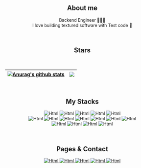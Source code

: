 <div align="center">
 
 
About me
 ---
Backend Engineer 👩🏻‍💻 
<br>
I love building textured software with Test code 💞

<br>

Stars
---
<br>

 
| <a href="https://github.com/anuraghazra/github-readme-stats"><img align="center" src="https://github-readme-stats.vercel.app/api?username=gemma-Kim&show_icons=true&include_all_commits=true&theme=buefy&hide_border=true" alt="Anurag's github stats" /></a> | <a href="https://github.com/gemma-Kim&theme/github-readme-stats"><img align="center" src="https://github-readme-stats.vercel.app/api/top-langs/?username=anuraghazra&layout=compact&theme=buefy&hide_border=true" /></a> |
| ------------- | ------------- |


<br>

My Stacks
---

<p align="center">
<img alt="Html" src ="https://img.shields.io/badge/TypeScript-3178C6.svg?&style=flat-square&logo=Typescript&logoColor=white"/> 
<img alt="Html" src ="https://img.shields.io/badge/JavaScript-F7DF1E.svg?&style=flat-square&logo=JavaScript&logoColor=white"/>
<img alt="Html" src ="https://img.shields.io/badge/Nestjs-E0234E.svg?&style=flat-square&logo=Nestjs&logoColor=white"/> 
<img alt="Html" src ="https://img.shields.io/badge/Serverless-FD5750.svg?&style=flat-square&logo=Serverless&logoColor=white"/> 
<img alt="Html" src ="https://img.shields.io/badge/python-3776AB.svg?&style=flat-square&logo=python&logoColor=white"/>
<br>
<img alt="Html" src ="https://img.shields.io/badge/mysql-4479A1.svg?&style=flat-square&logo=mysql&logoColor=white"/> 
<img alt="Html" src ="https://img.shields.io/badge/MongoDB-47A248.svg?&style=flat-square&logo=MongoDB&logoColor=white"/>
<img alt="Html" src ="https://img.shields.io/badge/Apollo Graphql-311C87.svg?style=flat-square&logo=Apollo Graphql&logoColor=white"/> 
<img alt="Html" src ="https://img.shields.io/badge/Graphql-E10098.svg?&style=flat-square&logo=Graphql&logoColor=white"/> 
<img alt="Html" src ="https://img.shields.io/badge/AWS-7A1FA2.svg?&style=flat-square&logo=Amazon-AWS&logoColor=white"/> 
<img alt="Html" src ="https://img.shields.io/badge/AWS Lambda-FF9900.svg?&style=flat-square&logo=AWS Lambda&logoColor=white"/>     
<img alt="Html" src ="https://img.shields.io/badge/Docker-2496ED.svg?&style=flat-square&logo=Docker&logoColor=white"/>
<br>
<img alt="Html" src ="https://img.shields.io/badge/HTML5-E34F26.svg?&style=flat-square&logo=HTML5&logoColor=white"/> 
<img alt="Html" src ="https://img.shields.io/badge/CSS3-1572B6.svg?&style=flat-square&logo=CSS3&logoColor=white"/> 
<img alt="Html" src ="https://img.shields.io/badge/webpack-8DD6F9.svg?&style=flat-square&logo=webpack&logoColor=white"/> 
<img alt="Html" src ="https://img.shields.io/badge/Swagger-85EA2D.svg?&style=flat-square&logo=Swagger&logoColor=white"/>
</p>

<br>

Pages & Contact
----
<p align="center">
 <a href="https://github.com/gemma-Kim">
  <img alt="Html" src ="https://img.shields.io/badge/github-181717.svg?&style=flat-square&logo=github&logoColor=white"/> 
 </a>
 <a href="https://morethantodayfor.tistory.com/">
  <img alt="Html" src ="https://img.shields.io/badge/tistory-FFCD00.svg?&style=flat-square&logo=Tumblr&logoColor=white"/> 
 </a>
 <a href="https://medium.com/@gemma-kim">
  <img alt="Html" src ="https://img.shields.io/badge/Medium-E4405F.svg?&style=flat-square&logo=Medium&logoColor=white"/> 
 </a>
 <a href="https://velog.io/@tiiranocode">
  <img alt="Html" src ="https://img.shields.io/badge/Velog-20C997.svg?&style=flat-square&logo=Velog&logoColor=white"/> 
 </a>
 <a href="https://www.linkedin.com/in/minseo-kim-944704188/">
  <img alt="Html" src ="https://img.shields.io/badge/linkedIn-0A66C2.svg?&style=flat-square&logo=linkedIn&logoColor=white"/> 
 </a>
</p>
 
</div>
